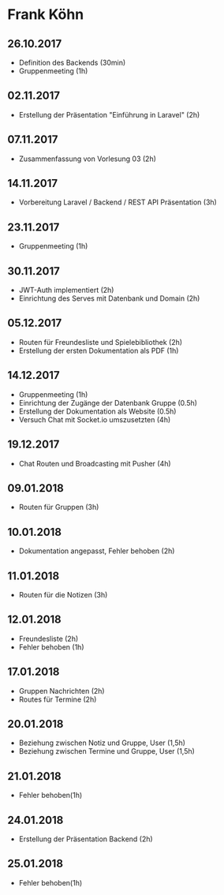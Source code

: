 
# Frank Köhn
## 26.10.2017
* Definition des Backends (30min)
* Gruppenmeeting (1h)

## 02.11.2017
* Erstellung der Präsentation "Einführung in Laravel" (2h)

## 07.11.2017
* Zusammenfassung von Vorlesung 03 (2h)

## 14.11.2017
* Vorbereitung Laravel / Backend / REST API Präsentation (3h)

## 23.11.2017
* Gruppenmeeting (1h)

## 30.11.2017
* JWT-Auth implementiert (2h)
* Einrichtung des Serves mit Datenbank und Domain (2h)

## 05.12.2017
* Routen für Freundesliste und Spielebibliothek (2h)
* Erstellung der ersten Dokumentation als PDF (1h)

## 14.12.2017
* Gruppenmeeting (1h)
* Einrichtung der Zugänge der Datenbank Gruppe (0.5h)
* Erstellung der Dokumentation als Website (0.5h)
* Versuch Chat mit Socket.io umszusetzten (4h)

## 19.12.2017
* Chat Routen und Broadcasting mit Pusher (4h)

## 09.01.2018
* Routen für Gruppen (3h)

## 10.01.2018
* Dokumentation angepasst, Fehler behoben (2h)

## 11.01.2018
* Routen für die Notizen (3h)

## 12.01.2018
* Freundesliste (2h)
* Fehler behoben (1h)

## 17.01.2018
* Gruppen Nachrichten (2h)
* Routes für Termine (2h)

## 20.01.2018
* Beziehung zwischen Notiz und Gruppe, User (1,5h)
* Beziehung zwischen Termine und Gruppe, User (1,5h)

## 21.01.2018
* Fehler behoben(1h)

## 24.01.2018
* Erstellung der Präsentation Backend (2h)

## 25.01.2018
* Fehler behoben(1h)
